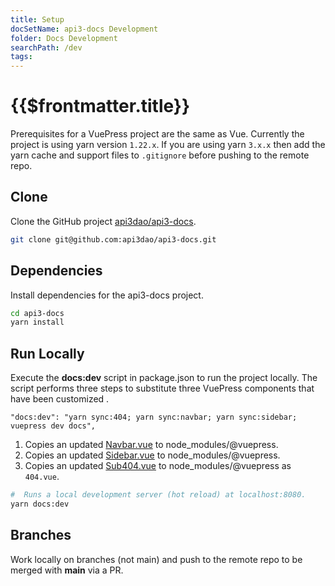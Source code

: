 ```yaml
---
title: Setup
docSetName: api3-docs Development
folder: Docs Development
searchPath: /dev
tags:
---
```


# {{$frontmatter.title}}

<TocHeader />
<TOC class="table-of-contents" :include-level="[2,3]" />

Prerequisites for a VuePress project are the same as Vue. Currently the project
is using yarn version `1.22.x`. If you are using yarn `3.x.x` then add the yarn
cache and support files to `.gitignore` before pushing to the remote repo.

## Clone

Clone the GitHub project
[api3dao/api3-docs](https://github.com/api3dao/api3-docs).

```bash
git clone git@github.com:api3dao/api3-docs.git

```

## Dependencies

Install dependencies for the api3-docs project.

```bash
cd api3-docs
yarn install
```

## Run Locally

Execute the **docs:dev** script in package.json to run the project locally. The
script performs three steps to substitute three VuePress components that have
been customized .

```
"docs:dev": "yarn sync:404; yarn sync:navbar; yarn sync:sidebar; vuepress dev docs",
```

1. Copies an updated [Navbar.vue](./substitution-components.md#navbar-vue) to
   node_modules/@vuepress.
2. Copies an updated [Sidebar.vue](./substitution-components.md#sidebar-vue) to
   node_modules/@vuepress.
3. Copies an updated [Sub404.vue](./substitution-components.md#sub404-vue) to
   node_modules/@vuepress as `404.vue`.

```bash
#  Runs a local development server (hot reload) at localhost:8080.
yarn docs:dev
```

## Branches

Work locally on branches (not main) and push to the remote repo to be merged
with **main** via a PR.
